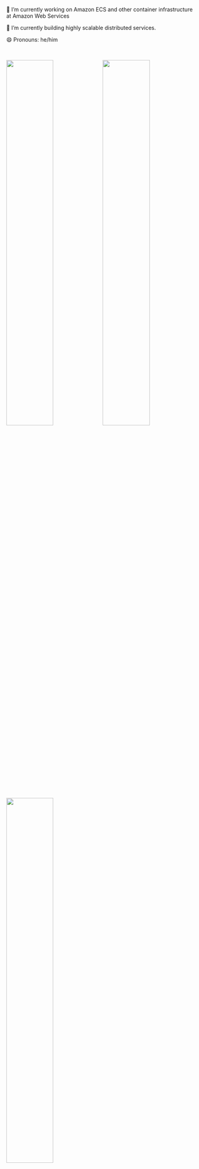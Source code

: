 <!-- <a href="https://AK1.io" rel="akshay2211">![](https://raw.githubusercontent.com/akshay2211/akshay2211.github.io/master/img/banner_dark.png)</a> -->
🔭 I’m currently working on Amazon ECS and other container infrastructure at Amazon Web Services

🌱 I’m currently building highly scalable distributed services. 

😄 Pronouns: he/him

<br/>
<p align="left">
  <img width="49.5%" src="https://github-readme-stats.vercel.app/api/top-langs/?username=nanofaroque&layout=compact"/>
  <img width="49.5%" src="https://github-readme-stats.vercel.app/api?username=nanofaroque&show_icons=true&count_private=true&hide_border=true" />
  <img width="49.5%" src="https://github-readme-streak-stats.herokuapp.com?user=nanofaroque&date_format=M%20j%5B%2C%20Y%5D)]" />
</p>
<br>


<h3>Where to find me</h3>
<p><a href="https://github.com/nanofaroque" target="_blank"><img alt="Github" src="https://img.shields.io/badge/GitHub-%2312100E.svg?&style=for-the-badge&logo=Github&logoColor=white" /></a> </a> <a href="https://www.linkedin.com/in/the-omar/" target="_blank"><img alt="LinkedIn" src="https://img.shields.io/badge/linkedin-%230077B5.svg?&style=for-the-badge&logo=linkedin&logoColor=white" /></a> <a href="https://blog.omarfaroque.com/" target="_blank"><img alt="Medium" src="https://img.shields.io/badge/medium-%2312100E.svg?&style=for-the-badge&logo=medium&logoColor=white" /></a>
</p>

[**You like what you see? Then nominate me for GitHub Stars!**](https://stars.github.com/nanofaroque/)<br/>

